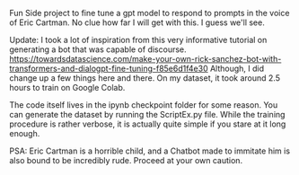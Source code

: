 Fun Side project to fine tune a gpt model to respond to prompts in the voice of Eric Cartman. No clue how far I will get with this. I guess we'll see.

Update: I took a lot of inspiration from this very informative tutorial on generating a bot that was capable of discourse. https://towardsdatascience.com/make-your-own-rick-sanchez-bot-with-transformers-and-dialogpt-fine-tuning-f85e6d1f4e30
Although, I did change up a few things here and there. On my dataset, it took around 2.5 hours to train on Google Colab.

The code itself lives in the ipynb checkpoint folder for some reason. You can generate the dataset by running the ScriptEx.py file. While the training procedure is rather verbose, it is actually quite simple if you stare at it long enough. 

PSA: Eric Cartman is a horrible child, and a Chatbot made to immitate him is also bound to be incredibly rude. Proceed at your own caution.
